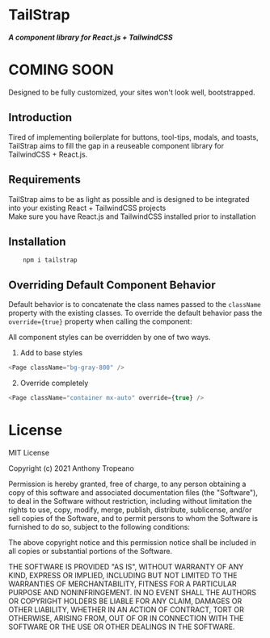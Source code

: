 # TailStrap

**_A component library for React.js + TailwindCSS_**

# COMING SOON

Designed to be fully customized, your sites won't look well, bootstrapped.

## Introduction

Tired of implementing boilerplate for buttons, tool-tips, modals, and toasts,
TailStrap aims to fill the gap in a reuseable component library for TailwindCSS + React.js.

## Requirements

TailStrap aims to be as light as possible and is designed to be integrated into your existing React + TailwindCSS projects  
Make sure you have React.js and TailwindCSS installed prior to installation

## Installation

```
    npm i tailstrap
```

## Overriding Default Component Behavior

Default behavior is to concatenate the class names passed to the `className` property with the existing classes. To override the default behavior pass the `override={true}` property when calling the component:

All component styles can be overridden by one of two ways.

1. Add to base styles

```js
<Page className="bg-gray-800" />
```

2. Override completely

```js
<Page className="container mx-auto" override={true} />
```

# License

MIT License

Copyright (c) 2021 Anthony Tropeano

Permission is hereby granted, free of charge, to any person obtaining a copy
of this software and associated documentation files (the "Software"), to deal
in the Software without restriction, including without limitation the rights
to use, copy, modify, merge, publish, distribute, sublicense, and/or sell
copies of the Software, and to permit persons to whom the Software is
furnished to do so, subject to the following conditions:

The above copyright notice and this permission notice shall be included in all
copies or substantial portions of the Software.

THE SOFTWARE IS PROVIDED "AS IS", WITHOUT WARRANTY OF ANY KIND, EXPRESS OR
IMPLIED, INCLUDING BUT NOT LIMITED TO THE WARRANTIES OF MERCHANTABILITY,
FITNESS FOR A PARTICULAR PURPOSE AND NONINFRINGEMENT. IN NO EVENT SHALL THE
AUTHORS OR COPYRIGHT HOLDERS BE LIABLE FOR ANY CLAIM, DAMAGES OR OTHER
LIABILITY, WHETHER IN AN ACTION OF CONTRACT, TORT OR OTHERWISE, ARISING FROM,
OUT OF OR IN CONNECTION WITH THE SOFTWARE OR THE USE OR OTHER DEALINGS IN THE
SOFTWARE.
